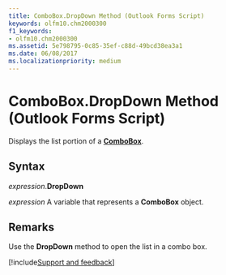 ```yaml
---
title: ComboBox.DropDown Method (Outlook Forms Script)
keywords: olfm10.chm2000300
f1_keywords:
- olfm10.chm2000300
ms.assetid: 5e798795-0c85-35ef-c88d-49bcd38ea3a1
ms.date: 06/08/2017
ms.localizationpriority: medium
---
```



# ComboBox.DropDown Method (Outlook Forms Script)

Displays the list portion of a **[ComboBox](Outlook.combobox.md)**.


## Syntax

_expression_.**DropDown**

_expression_ A variable that represents a **ComboBox** object.


## Remarks

Use the **DropDown** method to open the list in a combo box.

[!include[Support and feedback](~/includes/feedback-boilerplate.md)]